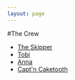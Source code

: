 ```yaml
---
layout: page
---
```


#The Crew

* [The Skipper](/crew/the_skipper)
* [Tobi](/crew/tobi)
* [Anna](/crew/anna)
* [Capt'n Caketooth](/crew/captn_caketooth)

